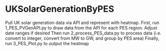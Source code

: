 # UKSolarGenerationByPES
Pull UK solar generation data via API and represent with heatmap. 
First, run 1_PES_PVGenAPI.py to draw data from the API for each PES region. Adjust date ranges if desired
Then run 2_process_PES_data.py to process data (i.e. convert to integer, convert from MW to GW, and group by PES area)
Finally, run 3_PES_Plot.py to output the heatmap
